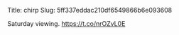 Title: chirp
Slug: 5ff337eddac210df6549866b6e093608

Saturday viewing. <a href="https://t.co/nrOZvL0E">https://t.co/nrOZvL0E</a>
